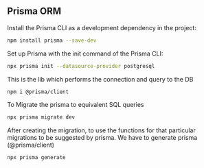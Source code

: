 ## Prisma ORM

Install the Prisma CLI as a development dependency in the project:

```sh
npm install prisma --save-dev
```

Set up Prisma with the init command of the Prisma CLI:

```sh
npx prisma init --datasource-provider postgresql
```

This is the lib which performs the connection and query to the DB

```sh
npm i @prisma/client
```

To Migrate the prisma to equivalent SQL queries

```sh
npx prisma migrate dev
```

After creating the migration, to use the functions for that particular migrations to be suggested by prisma. We have to generate prisma (@prisma/client)

```sh
npx prisma generate
```

